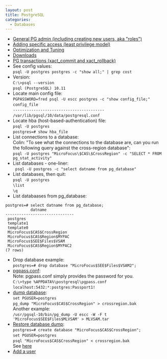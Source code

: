 ```yaml
---
layout: post
title: PostgreSQL
categories:
  - Databases
---
```

* [General PG admin (including creating new users, aka "roles")](https://www.postgresqltutorial.com/postgresql-administration/)
* [Adding specific access (least privilege model)](https://aws.amazon.com/blogs/database/managing-postgresql-users-and-roles/)
* [Optimization and Tuning](https://wiki.postgresql.org/wiki/Performance_Optimization)
* [Downloads](https://www.enterprisedb.com/downloads/postgres-postgresql-downloads)
* [PG transactions (xact_commit and xact_rollback)](https://www.tutorialspoint.com/postgresql/postgresql_transactions.htm)
* See config values:  
`psql -U postgres postgres -c "show all;" | grep cost`  
* Version:  
`C:\>psql --version`  
`psql (PostgreSQL) 10.11`
* Locate main config file:    
`PGPASSWORD=fred psql -U escc postgres -c "show config_file;"`  
`config_file`  
`----------------------------------------`    
`/var/lib/pgsql/10/data/postgresql.conf`  
* Locate hba (host-based-authentication) file:  
`psql -U postgres`  
`postgres=# show hba_file`  
* List connections to a database:  
Colin: "To see what the connections to the database are, can you run the following query against the cross-region database":  
`psql -U postgres "MicroFocus\$CAS\$CrossRegion" -c "SELECT * FROM pg_stat_activity"`
* List databases - one-liner:  
` psql -U postgres -c "select datname from pg_database"`  
* List databases, then quit:  
`psql -U postgres`  
`\list`  
`\q`  
* List databaases from pg_database:
```
postgres=# select datname from pg_database;
           datname
------------------------------
 postgres
 template1
 template0
 MicroFocus$CAS$CrossRegion
 MicroFocus$CAS$Region$MYPAC
 MicroFocus$SEE$Files$VSAM
 MicroFocus$CAS$Region$MYPAC2
(7 rows)
```
* Drop database example:  
`postgres=# drop database "MicroFocus$SEE$Files$VSAM2";`  
* [pgpass.conf](https://www.postgresql.org/docs/9.1/libpq-pgpass.html):  
Note: pgpass.conf simply provides the password for you.  
`C:\>type %APPDATA%\postgresql\pgpass.conf`  
`localhost:5432:*:postgres:Passport1!`
* [dump database](https://www.linode.com/docs/databases/postgresql/how-to-back-up-your-postgresql-database/):  
`set PGUSER=postgres`  
`pg_dump "MicroFocus$CAS$CrossRegion" > crossregion.bak`  
  Another example:  
 `/usr/pgsql-10/bin/pg_dump -U escc -W -F t 'MicroFocus$SEE$Files$MLVSAM' > MLVSAM.tar`  
* [Restore database dump](https://www.linode.com/docs/databases/postgresql/how-to-back-up-your-postgresql-database/):  
`postgres=# create database "MicroFocus$CAS$CrossRegion";`  
`set PGUSER=postgres`  
`psql "MicroFocus$CAS$CrossRegion" < crossregion.bak`  
See [here](https://www.postgresqltutorial.com/postgresql-backup-database/)  
* [Add a user](https://stackoverflow.com/questions/5189026/how-to-add-a-user-to-postgresql-in-windows)
    

